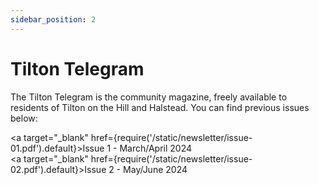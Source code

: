 ```yaml
---
sidebar_position: 2
---
```


# Tilton Telegram

The Tilton Telegram is the community magazine, freely available to residents of Tilton on the Hill and Halstead.
You can find previous issues below:

<a target="\_blank" href={require('/static/newsletter/issue-01.pdf').default}>Issue 1 - March/April 2024</a><br />
<a target="\_blank" href={require('/static/newsletter/issue-02.pdf').default}>Issue 2 - May/June 2024</a>